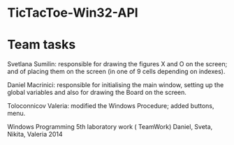 TicTacToe-Win32-API
===================

Team tasks
===================


Svetlana Sumilin: responsible for drawing the figures X and O on the screen; and of placing them on the screen (in one of 9 cells depending on indexes). 

Daniel Macrinici: responsible for initialising the main window, setting up the global variables and also for drawing the Board on the screen.


Toloconnicov Valeria: modified the Windows Procedure; added buttons, menu.


Windows Programming 5th laboratory work ( TeamWork)
Daniel, Sveta, Nikita, Valeria
2014
